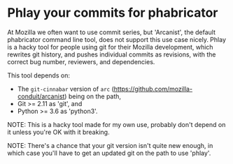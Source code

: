 # Phlay your commits for phabricator

At Mozilla we often want to use commit series, but 'Arcanist', the default
phabricator command line tool, does not support this use case nicely. Phlay is
a hacky tool for people using git for their Mozilla development, which rewrites
git history, and pushes individual commits as revisions, with the correct bug
number, reviewers, and dependencies.

This tool depends on:

  - The `git-cinnabar` version of `arc` (https://github.com/mozilla-conduit/arcanist) being on the path,
  - Git >= 2.11 as 'git', and
  - Python >= 3.6 as 'python3'.

NOTE: This is a hacky tool made for my own use, probably don't depend on it
unless you're OK with it breaking.

NOTE: There's a chance that your git version isn't quite new enough, in which
case you'll have to get an updated git on the path to use 'phlay'.
